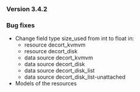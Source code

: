 ### Version 3.4.2

### Bug fixes

- Change field type size_used from int to float in:
  - resource decort_kvmvm
  - resource decort_disk
  - data source decort_kvmvm
  - data source decort_disk
  - data source decort_disk_list
  - data source decort_disk_list-unattached
- Models of the resources
